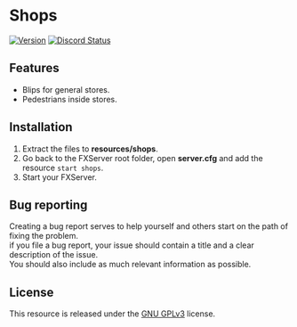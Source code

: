 # Shops
[![Version](https://img.shields.io/badge/Version-1.0-brightgreen.svg)]()
<a href="https://discord.gg/J8uSYd" title="Chat on Discord"><img alt="Discord Status" src="https://discordapp.com/api/guilds/285462938691567627/widget.png"></a>    

## Features
- Blips for general stores.
- Pedestrians inside stores.

## Installation   
1. Extract the files to **resources/shops**.
2. Go back to the FXServer root folder, open **server.cfg** and add the resource `start shops`.
3. Start your FXServer.

## Bug reporting
Creating a bug report serves to help yourself and others start on the path of fixing the problem.    
if you file a bug report, your issue should contain a title and a clear description of the issue.    
You should also include as much relevant information as possible.

## License
This resource is released under the [GNU GPLv3](LICENSE) license.